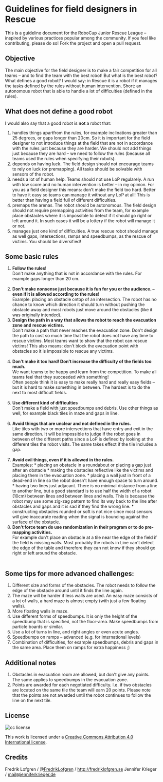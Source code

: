 # Guidelines for field designers in Rescue

This is a guideline document for the RoboCup Junior Rescue League – inspired by various practices popular among the community.
If you feel like contributing, please do so! Fork the project and open a pull request.


## Objective

The main objective for the field designer is to make a fair competition for all teams – and to find the team with the best robot! 
But what is the best robot? What defines a good robot? I would say: in Rescue it is a robot if it manages the tasks defined by the rules without human intervention. Short: an autonomous robot that is able to handle a lot of difficulties (defined in the rules). 


## What does not define a good robot

I would also say that a good robot is **not** a robot that:

1. handles things apartfrom  the rules, for example inclinations greater than 25 degrees, or gaps longer than 20cm. So it is important for the field designer to not introduce things at the field that are not in accordance with the rules just because they are harder. We should not add things just because they are hard – we need to follow the rules (because all teams used the rules when specifying their robots). 
2. depends on having luck. The field design should not encourage teams to rely on luck (or premapping). All tasks should be solvable with sensors of the robot. 
3. needs a lot of human help. Teams should not use LoP regularely. A run with low score and no human intervention is better – in my opinion. For you as a field designer this means: don't make the field too hard. Better to have it easy so teams can manage it without any LoP at all! This is better than having a field full of different difficulties. 
4. premaps the arenas. The robot should be autonomous. The field design should not require premapping activities from the team, for example place obstacles where it is impossible to detect if it should go right or left around it. In such cases it will be a lottery if the robot will manage it or not.
5. manages just one kind of difficulties. A true rescue robot should manage as well gaps, intersections, ramps and speedbumps, as the rescue of victims. You should be diversified! 


## Some basic rules
<ol>
  <li><strong>Follow the rules!</strong><br>Don't make anything that is not in accordance with the rules. For example gaps longer than 20 cm.<br><br></li>
  
  <li><strong>Don't make nonsense just because it is fun for you or the audience. – even if it is allowed according to the rules!</strong><br>
  Example: placing an obstacle ontop of an intersection. The robot has no chance to know which direction it should turn without pushing the obstacle away and most robots just move around the obstacles (like it was originally intended). <br>
  <li><strong>Design the path in a way that allows the robot to reach the evacuation zone and rescue victims.</strong><br>
  Don't make a path that never reaches the evacuation zone. Don't design the path to cost so much time that the robot does not have any time to rescue victims. Most teams want to show that the robot can rescue victims! 
This also means: don't block the evacuation point with obstacles so it is impossible to rescue any victims.<br><br></li>

<li><strong>Don't make it too hard! Don't increase the difficulty of the fields too much.</strong><br>
We want teams to be happy and learn from the competition. To make all teams feel that they succeeded with something!<br> 
Often people think it is easy to make really hard and really easy fields – but it is hard to make something in between. The hardest is to do the next to most difficult fields. <br><br></li>

<li><strong>Use different kind of difficulties</strong><br>
Don't make a field with just speedbumps and debris. Use other things as well, for example black tiles in maze and gaps in line.<br><br></li>

<li><strong>Avoid things that are unclear and not defined in the rules.</strong><br> 
Like tiles with two or more intersections that have entry and exit in the same direction. It will be impossible to judge if the robot goes in between of the different paths since a LoP is defined by looking at the different tiles the robot visits. The same takes effect if the tile includes a gap.<br><br></li>

<li><strong>Avoid evil things, even if it is allowed in the rules.</strong><br>
Examples:
* placing an obstacle in a roundabout or placing a gap just after an obstacle
* making the obstacles reflective like the victims and placing them in the evacuation zone.
* placing a wall just in front of a dead-end in line so the robot doesn't have enough space to turn around. 
* having two lines just adjacant. There is no minimal distance from a line to another line, but a good standard is to use half the width of a robot (10cm) between lines and between lines and walls. This is because the robot may use some zig-zag pattern to find its way back to the line after obstacles and gaps and it is sad if they find the wrong line. 
* constructing obstacles rounded or soft is not nice since most sensors will give inaccurate reading when the signal is bouncing against the surface of the obstacle.<br></li>

<li><strong>Don't force team do use randomization in their program or to do pre-mapping activities.</strong><br>
For example don't place an obstacle at a tile near the edge of the field if the field is missing walls. Most probably the robots in Line can't detect the edge of the table and therefore they can not know if they should go right or left around the obstacle.<br><br></li>
</ol>



## Some tips for more advanced challenges: 

1. Different size and forms of the obstacles. The robot needs to follow the edge of the obstacle around until it finds the line again.
2. The maze will be harder if less walls are used. An easy maze consists of a lot of walls, a hard maze is almost empty (with just a few floating walls). 
3. More floating walls in maze. 
4. Use different forms of speedbumps. It is only the height of the speedbump that is specified, not the floor-area. Make speedbumps from particle boards or similar. 
5. Use a lot of turns in line, and right angles or even acute angles. 
6. Speedbumps on ramps – advanced (e.g. for international levels)
7. Combination of difficulties, for example speedbumps, debris and gaps in the same area. Place them on ramps for extra happiness ;)


## Additional notes
1. Obstacles in evacuation room are allowed, but don't give any points. The same applies to speedbumps in the evacuation zone.
2. Points are awarded for each negotiated difficulty. I.e. if two obstacles are located on the same tile the team will earn 20 points. Please note that the points are not awarded until the robot continues to follow the line on the next tile. 


## License

![cc license](http://i.creativecommons.org/l/by/4.0/88x31.png)

This work is licensed under a [Creative Commons Attribution 4.0
International license](https://creativecommons.org/licenses/by/4.0/).

## Credits

Fredrik Lofgren / [@FredrikLofgren](https://twitter.com/fredriklofgren) / http://fredriklofgren.se
Jennifer Krieger / mail@jenniferkrieger.de

